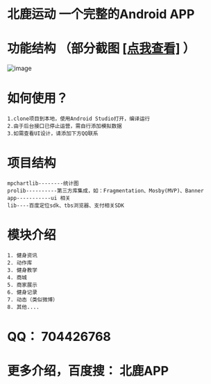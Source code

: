 # 北鹿运动 一个完整的Android APP
# 功能结构  （部分截图 [[点我查看]](https://github.com/CharlesMing/BeiluForAndroid/tree/master/images)  ）
![image](https://raw.githubusercontent.com/CharlesMing/beilu-android-open-project/master/images/%E5%8C%97%E9%B9%BF%E8%BF%90%E5%8A%A8.png)

# 如何使用？
	1.clone项目到本地，使用Android Studio打开，编译运行
	2.由于后台接口已停止运营，需自行添加模拟数据
	3.如需查看UI设计，请添加下方QQ联系
# 项目结构
	mpchartlib--------统计图
	prolib----------第三方库集成，如：Fragmentation、Mosby(MVP)、Banner
	app-----------ui 相关
	lib----百度定位sdk、tbs浏览器、支付相关SDK
# 模块介绍
	1. 健身资讯
	2. 动作库
	3. 健身教学
	4. 商城
	5. 商家展示
	6. 健身记录
	7. 动态（类似微博）
	8. 其他....

# QQ： 704426768
# 更多介绍，百度搜： 北鹿APP
	
